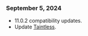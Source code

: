 ### September 5, 2024 ###
* 11.0.2 compatibility updates.
* Update [Taintless](https://www.townlong-yak.com/addons/taintless/release/24-07-27).